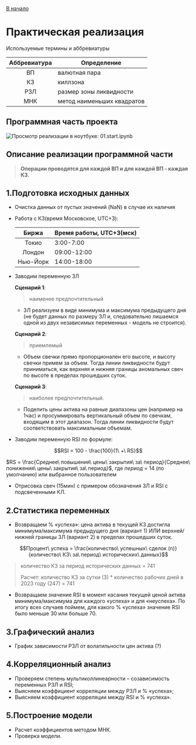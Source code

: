 [В начало](../README.md)

# Практическая реализация

Используемые термины и аббревиатуры

|Аббревиатура | Определение|
|:--:|---|
|ВП | валютная пара|
|КЗ | киллзона|
|РЗЛ | размер зоны ликвидности|
|МНК | метод наименьших квадратов|

## Программная часть проекта

![Просмотр реализации в ноутбуке: 01.start.ipynb](model/01.start.ipynb)

## Описание реализации программной части

> **Операции проводятся для каждой ВП и для каждой ВП - каждая КЗ.**

## 1.Подготовка исходных данных

- Очистка данных от пустых значений (NaN) в случае их наличия
- Работа с КЗ(время Московское, UTC+3):
	

	| Биржа | Время работы, UTC+3(мск) |
	|:--:|---|	
	| Токио | 3:00-7:00 |
	| Лондон | 09:00-12:00 |
	| Нью-Йорк | 14:00-18:00 |

- Заводим переменную ЗЛ

	**Сценарий 1**: 
	> наименее предпочтительный
	- ЗЛ реализуем в виде минимума и максимума предыдущего дня (не будет данных по размеру ЗЛ и, следовательно лишаемся одной из двух независимых переменных - модель не строится).

	**Сценарий 2**: 
	> приемлемый	
	- Объем свечки прямо пропорционален его высоте, и высоту свечки примем за объем. Тогда линии ликвидности будут приниматься, как верхняя и нижняя границы аномальных свеч по высоте в пределах прошедших суток.

	**Сценарий 3**: 
	> наиболее предпочтительный.
	- Поделить цены актива на равные диапазоны цен (например на 1час) и просуммировать вертикальный объем по свечкам, входящим  в этот диапазон. Тогда линии ликвидности будут соответствовать максимальным объемам.

- Заводим переменную RSI по формуле:

$$RSI = 100 - \frac{100}{1\ +\ RS}$$

$RS = \frac{Среднее\  повышения\  цены\  закрытия\  за\  период}{Среднее\  понижения\  цены\ закрытия\  за\  период}$, где
$период$ = 14 (по умолчанию) или выбранное пользователем


- Отрисовка свеч (15мин) с примером обозначения ЗЛ и RSI с подсвеченными КЛ.

## 2.Статистика переменных
- Возвращаем % «успеха»: цена актива в текущей КЗ достигла минимума/максимума предыдущего дня (вариант 1) ИЛИ верхней/нижней границы ЗЛ (вариант 2) в пределах прошедших суток. 

$$Процент\ успеха = \frac{количество\ успешных\ сделок (n)}{количество\ КЗ\ за\ период\  исторических\ данных}$$

> количество КЗ за период исторических данных = 741
>
> Расчет: количество КЗ за сутки (3) * количество рабочих дней в 2023 году (247) = 741

- Возвращаем значение RSI в момент касания текущей ценой актива минимума/максимума для каждого «успеха» и для «неуспеха». По итогу всех случаев поймем, для какого % «успеха» значение RSI было меньше 30 или больше 70.

## 3.Графический анализ
- График зависимости РЗЛ от волатильности цен актива (?)

## 4.Корреляционный анализ
- Проверяем степень мультиколлинеарности – созависимость переменных РЗЛ и RSI;
- Выясняем коэффициент корреляции между РЗЛ и % «успеха»; 
- Выясняем коэффициент корреляции между RSI и % «успеха».

## 5.Построение модели 
- Расчет коэффициентов методом МНК.
- Проверка модели.


